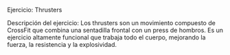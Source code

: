 Ejercicio: Thrusters

Descripción del ejercicio: 
Los thrusters son un movimiento compuesto de CrossFit que combina una sentadilla frontal con un press de hombros. 
Es un ejercicio altamente funcional que trabaja todo el cuerpo, mejorando la fuerza, la resistencia y la explosividad.

